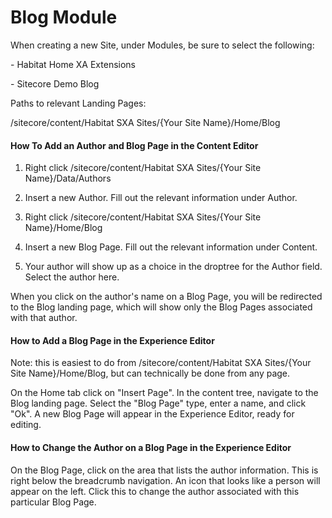 # Blog Module

When creating a new Site, under Modules, be sure to select the following:

\- Habitat Home XA Extensions

\- Sitecore Demo Blog

Paths to relevant Landing Pages:

/sitecore/content/Habitat SXA Sites/{Your Site Name}/Home/Blog

#### How To Add an Author and Blog Page in the Content Editor

1) Right click /sitecore/content/Habitat SXA Sites/{Your Site Name}/Data/Authors

2) Insert a new Author. Fill out the relevant information under Author.

3) Right click /sitecore/content/Habitat SXA Sites/{Your Site Name}/Home/Blog

4) Insert a new Blog Page. Fill out the relevant information under Content.

5) Your author will show up as a choice in the droptree for the Author field. Select the author here.

When you click on the author's name on a Blog Page, you will be redirected to the Blog landing page, which will show only the Blog Pages associated with that author.

#### How to Add a Blog Page in the Experience Editor

Note: this is easiest to do from /sitecore/content/Habitat SXA Sites/{Your Site Name}/Home/Blog, but can technically be done from any page.

On the Home tab click on "Insert Page". In the content tree, navigate to the Blog landing page. Select the "Blog Page" type, enter a name, and click "Ok". A new Blog Page will appear in the Experience Editor, ready for editing.

#### How to Change the Author on a Blog Page in the Experience Editor

On the Blog Page, click on the area that lists the author information. This is right below the breadcrumb navigation. An icon that looks like a person will appear on the left. Click this to change the author associated with this particular Blog Page.